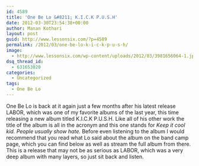 ```yaml
---
id: 4589
title: 'One Be Lo &#8211; K.I.C.K P.U.S.H'
date: 2012-03-30T23:54:38+00:00
author: Manan Kothari
layout: post
guid: http://www.lessonsix.com/?p=4589
permalink: /2012/03/one-be-lo-k-i-c-k-p-u-s-h/
image:
  - http://www.lessonsix.com/wp-content/uploads/2012/03/3981656064-1.jpg
dsq_thread_id:
  - 631653020
categories:
  - Uncategorized
tags:
  - One Be Lo
---
```

One Be Lo is back at it again just a few months after his latest release LABOR, which was one of my favorite albums of the last year, this time releasing a new album titled K.I.C.K P.U.S.H. Like all of his other work the title of the album is all in the acronym and this one stands for _Keep it cool kid. People usually show hate._ Before even listening to the album I would recommend that you read what Lo said about the album on the band camp page, which you can find below as well as stream the full album from there. This is a release that may not be as serious as LABOR, which was a very deep album with many layers, so just sit back and listen.